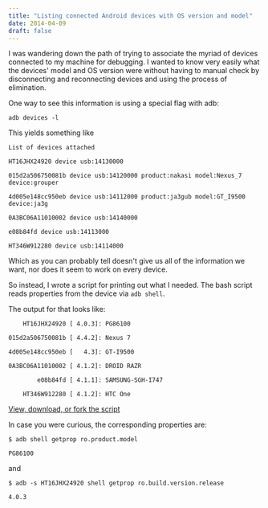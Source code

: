```yaml
---
title: "Listing connected Android devices with OS version and model"
date: 2014-04-09
draft: false
---
```


I was wandering down the path of trying to associate the myriad of devices connected to my machine for debugging. I wanted to know very easily what the devices' model and OS version were without having to manual check by disconnecting and reconnecting devices and using the process of elimination.

One way to see this information is using a special flag with adb:

````
adb devices -l
````

This yields something like


    List of devices attached

    HT16JHX24920 device usb:14130000  

    015d2a506750081b device usb:14120000 product:nakasi model:Nexus_7 device:grouper  

    4d005e148cc950eb device usb:14112000 product:ja3gub model:GT_I9500 device:ja3g  

    0A3BC06A11010002 device usb:14140000  

    e08b84fd device usb:14113000  

    HT346W912280 device usb:14114000  


Which as you can probably tell doesn't give us all of the information we want, nor does it seem to work on every device.

So instead, I wrote a script for printing out what I needed. The bash script reads properties from the device via `adb shell`.

The output for that looks like:


        HT16JHX24920 [ 4.0.3]: PG86100  

    015d2a506750081b [ 4.4.2]: Nexus 7  

    4d005e148cc950eb [   4.3]: GT-I9500  

    0A3BC06A11010002 [ 4.1.2]: DROID RAZR  

            e08b84fd [ 4.1.1]: SAMSUNG-SGH-I747  

        HT346W912280 [ 4.1.2]: HTC One  


[View, download, or fork the script](https://gist.github.com/dallasgutauckis/10306968)

In case you were curious, the corresponding properties are:


    $ adb shell getprop ro.product.model  

    PG86100  


and


    $ adb -s HT16JHX24920 shell getprop ro.build.version.release

    4.0.3
